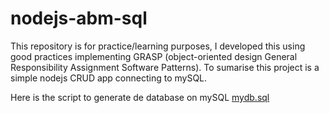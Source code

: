 # nodejs-abm-sql
This repository is for practice/learning purposes, I developed this using good practices implementing GRASP (object-oriented design General Responsibility Assignment Software Patterns). To sumarise this project is a simple nodejs CRUD app connecting to mySQL.

Here is the script to generate de database on mySQL
<a href="https://github.com/eliasagustin/nodejs-abm/blob/master/mydb.sql">mydb.sql</a>
